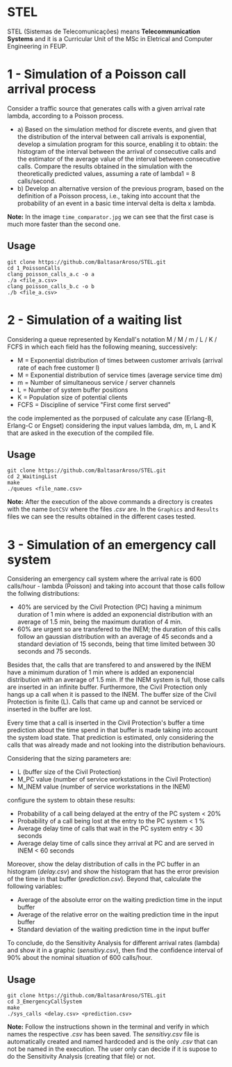 # STEL
STEL (Sistemas de Telecomunicações) means **Telecommunication Systems** and it is a Curricular Unit of the MSc in Eletrical and Computer Engineering in FEUP.

# 1 - Simulation of a Poisson call arrival process
Consider a traffic source that generates calls with a given arrival rate lambda, according to a Poisson process.
* a) Based on the simulation method for discrete events, and given that the distribution of the interval between call arrivals is exponential, develop a simulation program for this source, enabling it to obtain: the histogram of the interval between the arrival of consecutive calls and the estimator of the average value of the interval between consecutive calls.
Compare the results obtained in the simulation with the theoretically predicted values, assuming a rate of lambda1 = 8 calls/second.
* b) Develop an alternative version of the previous program, based on the definition of a Poisson process, i.e., taking into account that the probability of an event in a basic time interval delta is delta x lambda.

**Note:** In the image `time_comparator.jpg` we can see that the first case is much more faster than the second one.

## Usage
```
git clone https://github.com/BaltasarAroso/STEL.git
cd 1_PoissonCalls
clang poisson_calls_a.c -o a
./a <file_a.csv>
clang poisson_calls_b.c -o b
./b <file_a.csv>
```

# 2 - Simulation of a waiting list
Considering a queue represented by Kendall's notation M / M / m / L / K / FCFS in which each field has the following meaning, successively:
- M = Exponential distribution of times between customer arrivals (arrival rate of each free customer l)
- M = Exponential distribution of service times (average service time dm)
- m = Number of simultaneous service / server channels
- L = Number of system buffer positions
- K = Population size of potential clients
- FCFS = Discipline of service "First come first served"

the code implemented as the porpused of calculate any case (Erlang-B, Erlang-C or Engset) considering the input values lambda, dm, m, L and K that are asked in the execution of the compiled file.

## Usage
```
git clone https://github.com/BaltasarAroso/STEL.git
cd 2_WaitingList
make
./queues <file_name.csv>
```
**Note:** After the execution of the above commands a directory is creates with the name `DotCSV` where the files _.csv_ are. In the `Graphics` and `Results` files we can see the results obtained in the different cases tested.

# 3 - Simulation of an emergency call system
Considering an emergency call system where the arrival rate is 600 calls/hour - lambda (Poisson) and taking into account that those calls follow the follwing distributions:
- 40% are serviced by the Civil Protection (PC) having a minimum duration of 1 min where is added an exponencial distribution with an average of 1.5 min, being the maximum duration of 4 min.
- 60% are urgent so are transfered to the INEM; the duration of this calls follow an gaussian distribution with an average of 45 seconds and a standard deviation of 15 seconds, being that time limited between 30 seconds and 75 seconds.

Besides that, the calls that are transfered to and answered by the INEM have a minimum duration of 1 min where is added an exponencial distribution with an average of 1.5 min. If the INEM system is full, those calls are inserted in an infinite buffer. Furthermore, the Civil Protection only hangs up a call when it is passed to the INEM. The buffer size of the Civil Protection is finite (L). Calls that came up and cannot be serviced or inserted in the buffer are lost.

Every time that a call is inserted in the Civil Protection's buffer a time prediction about the time spend in that buffer is made taking into account the system load state. That prediction is estimated, only considering the calls that was already made and not looking into the distribution behaviours.

Considering that the sizing parameters are:
- L (buffer size of the Civil Protection)
- M_PC value (number of service workstations in the Civil Protection)
- M_INEM value (number of service workstations in the INEM)

configure the system to obtain these results:
- Probability of a call being delayed at the entry of the PC system < 20%
- Probability of a call being lost at the entry to the PC system < 1 %
- Average delay time of calls that wait in the PC system entry < 30 seconds
- Average delay time of calls since they arrival at PC and are served in INEM < 60 seconds

Moreover, show the delay distribution of calls in the PC buffer in an histogram (_delay.csv_) and show the histogram that has the error prevision of the time in that buffer (_prediction.csv_). Beyond that, calculate the following variables:
- Average of the absolute error on the waiting prediction time in the input buffer
- Average of the relative error on the waiting prediction time in the input buffer
- Standard deviation of the waiting prediction time in the input buffer

To conclude, do the Sensitivity Analysis for different arrival rates (lambda) and show it in a graphic (_sensitivy.csv_), then find the confidence interval of 90% about the nominal situation of 600 calls/hour.

## Usage
```
git clone https://github.com/BaltasarAroso/STEL.git
cd 3_EmergencyCallSystem
make
./sys_calls <delay.csv> <prediction.csv>
```
**Note:** Follow the instructions shown in the terminal and verify in which names the respective _.csv_ has been saved. The _sensitivy.csv_ file is automatically created and named hardcoded and is the only _.csv_ that can not be named in the execution. The user only can decide if it is supose to do the Sensitivity Analysis (creating that file) or not.

